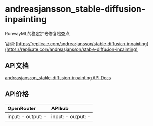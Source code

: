 # andreasjansson_stable-diffusion-inpainting

RunwayML的稳定扩散修复检查点

官网: [https://replicate.com/andreasjansson/stable-diffusion-inpainting](https://replicate.com/andreasjansson/stable-diffusion-inpainting)

## API文档

[andreasjansson_stable-diffusion-inpainting API Docs](../apis/zh/andreasjansson_stable-diffusion-inpainting.md)

## API价格

| OpenRouter | APIhub |
|:---|:---|
| input: - output: - | input: - output: - |
